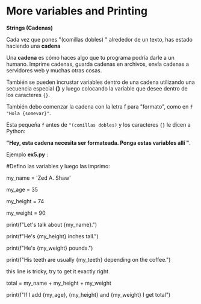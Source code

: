 # More variables and Printing 


**Strings (Cadenas)**

Cada vez que pones "(comillas dobles) " alrededor de un texto, has estado haciendo una **cadena**

Una **cadena** es cómo haces algo que tu programa podría darle a un humano. Imprime cadenas, guarda cadenas en archivos, envía cadenas a servidores web y muchas otras cosas.

También se pueden incrustar variables dentro de una cadena utilizando una secuencia especial **{}** y luego colocando la variable que desee dentro de los caracteres `{}`.

También debo comenzar la cadena con la letra f para "formato", como en `f "Hola {somevar}"`.

Esta pequeña `f` antes de `"(comillas dobles)` y los caracteres `{}` le dicen a Python:

**"Hey, esta cadena necesita ser formateada. Ponga estas variables allí "**.

Ejemplo **ex5.py** :

#Defino las variables y luego las imprimo:

my_name = 'Zed A. Shaw'

my_age = 35

my_height = 74

my_weight = 90

print(f"Let's talk about {my_name}.")

print(f"He's {my_height} inches tall.")

print(f"He's {my_weight} pounds.")

print(f"His teeth are usually {my_teeth} depending on the coffee.")

this line is tricky, try to get it exactly right

total = my_name + my_height + my_weight

print(f"If I add {my_age}, {my_height} and {my_weight} I get total")
